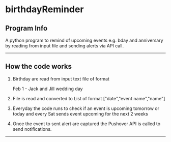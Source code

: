 # birthdayReminder

## Program Info

A python program to remind of upcoming events e.g. bday and anniversary by reading from input file and sending alerts via API call.

---

## How the code works

1. Birthday are read from input text file of format

   Feb
   1 - Jack and Jill wedding day

2. File is read and converted to List of format ["date","event name","name"]

3. Everyday the code runs to check if an event is upcoming tomorrow or today and every Sat sends event upcoming for the next 2 weeks

4. Once the event to sent alert are captured the Pushover API is called to send notifications.

---
